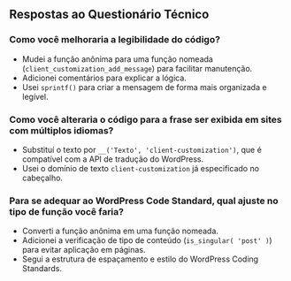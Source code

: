 ## Respostas ao Questionário Técnico

### Como você melhoraria a legibilidade do código?
- Mudei a função anônima para uma função nomeada (`client_customization_add_message`) para facilitar manutenção.
- Adicionei comentários para explicar a lógica.
- Usei `sprintf()` para criar a mensagem de forma mais organizada e legível.

### Como você alteraria o código para a frase ser exibida em sites com múltiplos idiomas?
- Substituí o texto por `__('Texto', 'client-customization')`, que é compatível com a API de tradução do WordPress.
- Usei o domínio de texto `client-customization` já especificado no cabeçalho.

### Para se adequar ao WordPress Code Standard, qual ajuste no tipo de função você faria?
- Converti a função anônima em uma função nomeada.
- Adicionei a verificação de tipo de conteúdo (`is_singular( 'post' )`) para evitar aplicação em páginas.
- Segui a estrutura de espaçamento e estilo do WordPress Coding Standards.
